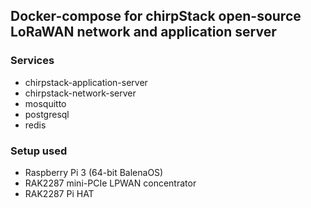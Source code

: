 ## Docker-compose for chirpStack open-source LoRaWAN network and application server

### Services

- chirpstack-application-server
- chirpstack-network-server
- mosquitto
- postgresql
- redis

### Setup used

* Raspberry Pi 3 (64-bit BalenaOS)
* RAK2287 mini-PCIe LPWAN concentrator
* RAK2287 Pi HAT

